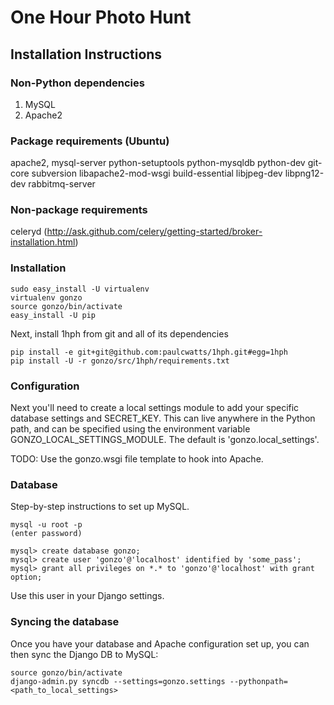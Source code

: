# One Hour Photo Hunt

## Installation Instructions

### Non-Python dependencies

1. MySQL
1. Apache2

### Package requirements (Ubuntu)

apache2, mysql-server python-setuptools python-mysqldb python-dev git-core subversion libapache2-mod-wsgi build-essential libjpeg-dev libpng12-dev rabbitmq-server

### Non-package requirements

celeryd (http://ask.github.com/celery/getting-started/broker-installation.html)

### Installation

    sudo easy_install -U virtualenv
    virtualenv gonzo
    source gonzo/bin/activate
    easy_install -U pip

Next, install 1hph from git and all of its dependencies

    pip install -e git+git@github.com:paulcwatts/1hph.git#egg=1hph
    pip install -U -r gonzo/src/1hph/requirements.txt

### Configuration

Next you'll need to create a local settings module to add your specific database settings
and SECRET_KEY. This can live anywhere in the Python path, and can be specified using the environment
variable GONZO_LOCAL_SETTINGS_MODULE. The default is 'gonzo.local_settings'.

TODO: Use the gonzo.wsgi file template to hook into Apache.

### Database

Step-by-step instructions to set up MySQL.

    mysql -u root -p
    (enter password)

    mysql> create database gonzo;
    mysql> create user 'gonzo'@'localhost' identified by 'some_pass';
    mysql> grant all privileges on *.* to 'gonzo'@'localhost' with grant option;

Use this user in your Django settings.

### Syncing the database

Once you have your database and Apache configuration set up, you can then sync the Django DB to MySQL:

    source gonzo/bin/activate
    django-admin.py syncdb --settings=gonzo.settings --pythonpath=<path_to_local_settings>
